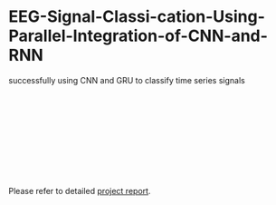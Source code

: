 # EEG-Signal-Classi-cation-Using-Parallel-Integration-of-CNN-and-RNN
successfully using CNN and GRU to classify time series signals


<object data="https://drive.google.com/file/d/1YrC0049kI8xHRCFfAP1Hpnh2y2rLM5jJ/view?usp=sharing" type="application/pdf" width="700px" height="700px">
    <embed src="https://drive.google.com/file/d/1YrC0049kI8xHRCFfAP1Hpnh2y2rLM5jJ/view?usp=sharing">
        <p> Please refer to detailed <a href="https://drive.google.com/file/d/1YrC0049kI8xHRCFfAP1Hpnh2y2rLM5jJ/view?usp=sharing">project report</a>.</p>
    </embed>
</object>
